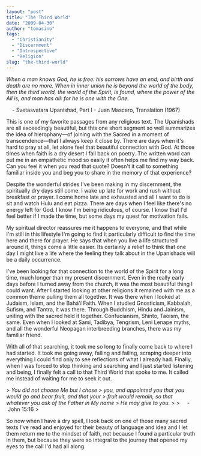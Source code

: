 ```yaml
---
layout: "post"
title: "The Third World"
date: "2009-04-30"
author: "tomasino"
tags:
  - "Christianity"
  - "Discernment"
  - "Introspective"
  - "Religion"
slug: "the-third-world"
---
```


<span style="font-style: italic;">When a man knows God, he is free: his
sorrows have an end, and birth and death are no more. When in inner
union he is beyond the world of the body, then the third world, the
world of the Spirit, is found, where the power of the All is, and man
has all: for he is one with the One.</span>

    - Svetasvatara Upanishad, Part I - Juan Mascaro, Translation (1967)

This is one of my favorite passages from any religious text. The
Upanishads are all exceedingly beautiful, but this one short segment so
well summarizes the idea of hierophany—of joining with the Sacred in a
moment of transcendence—that I always keep it close by. There are days
when it's hard to pray at all, let alone feel that beautiful connection
with God. At those times when faith is a dry desert I fall back on
poetry. The written word can put me in an empathetic mood so easily it
often helps me find my way back. Can you feel it when you read that
quote? Doesn't it call to something familiar inside you and beg you to
share in the memory of that experience?

Despite the wonderful strides I've been making in my discernment, the
spiritually dry days still come. I wake up late for work and rush
without breakfast or prayer. I come home late and exhausted and all I
want to do is sit and watch Hulu and eat pizza. There are days when I
feel like there's no energy left for God. I know I'm being ridiculous,
of course. I know that I'd feel better if I made the time, but some days
my quest for motivation fails.

My spiritual director reassures me it happens to everyone, and that
while I'm still in this lifestyle I'm going to find it particularly
difficult to find the time here and there for prayer. He says that when
you live a life structured around it, things come a little easier. Its
certainly a relief to think that one day I might live a life where the
feeling they talk about in the Upanishads will be a daily occurrence.

I've been looking for that connection to the world of the Spirit for a
long time, much longer than my present discernment. Even in the really
early days before I turned away from the church, it was the most
beautiful thing I could want. After I started looking at other religions
it remained with me as a common theme pulling them all together. It was
there when I looked at Judaism, Islam, and the Bahá'í Faith. When I
studied Gnosticism, Kabbalah, Sufism, and Tantra, it was there. Through
Buddhism, Hindu and Jainism, uniting with the sacred held it together.
Confucianism, Shinto, Taoism, the same. Even when I looked at Sami,
Tadibya, Tengrism, Leni Lenape myths, and all the wonderful Neopagan
interbreeding branches, there was my familiar friend.

With all of that searching, it took me so long to finally come back to
where I had started. It took me going away, falling and failing,
scraping deeper into everything I could find only to see reflections of
what I already had. Finally, when I was forced to stop thinking and
searching and I just started listening and being, I finally felt a call
to that Third World that spoke to me. It called me instead of waiting
for me to seek it out.

<p>
> <span style="font-style: italic;">You did not choose Me but I chose
> you, and appointed you that you would go and bear fruit, and that your
> fruit would remain, so that whatever you ask of the Father in My name
> He may give to you.</span>
>
>      - John 15:16
> </p>

So now when I have a dry spell, I look back on one of those many sacred
texts I've read and enjoyed for their beauty of language and idea and I
let them return me to the mindset of faith, not because I found a
particular truth in them, but because they were so integral to the
journey that opened my eyes to the call I'd had all along.
